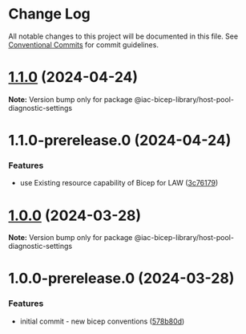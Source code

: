 # Change Log

All notable changes to this project will be documented in this file.
See [Conventional Commits](https://conventionalcommits.org) for commit guidelines.

# [1.1.0](https://github.com/dexmach-internal/iac-bicep-library/compare/@iac-bicep-library/host-pool-diagnostic-settings@1.1.0-prerelease.0...@iac-bicep-library/host-pool-diagnostic-settings@1.1.0) (2024-04-24)

**Note:** Version bump only for package @iac-bicep-library/host-pool-diagnostic-settings





# 1.1.0-prerelease.0 (2024-04-24)


### Features

* use Existing resource capability of Bicep for LAW ([3c76179](https://github.com/dexmach-internal/iac-bicep-library/commit/3c7617928250dbc575b68c2d8da613d819462c55))





# [1.0.0](https://github.com/dexmach-internal/iac-bicep-library/compare/@iac-bicep-library/host-pool-diagnostic-settings@1.0.0-prerelease.0...@iac-bicep-library/host-pool-diagnostic-settings@1.0.0) (2024-03-28)

**Note:** Version bump only for package @iac-bicep-library/host-pool-diagnostic-settings





# 1.0.0-prerelease.0 (2024-03-28)


### Features

* initial commit - new bicep conventions ([578b80d](https://github.com/dexmach-internal/iac-bicep-library/commit/578b80d1e8051907866daeb623b8f020b24f2a2d))
